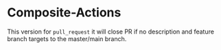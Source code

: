 # Composite-Actions

This version for `pull_request` it will close PR if no description and feature branch targets to the master/main branch.